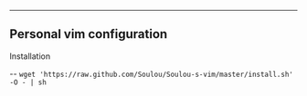 ----
Personal vim configuration
----

Installation 

-- ```wget 'https://raw.github.com/Soulou/Soulou-s-vim/master/install.sh' -O - | sh```

